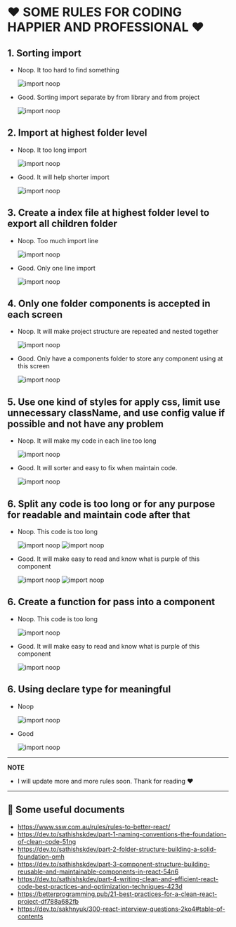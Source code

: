 # ❤️ SOME RULES FOR CODING HAPPIER AND PROFESSIONAL ❤️

## 1. Sorting import

- Noop. It too hard to find something

  ![import noop](./src/assets/images/rules/import-noop.png)

- Good. Sorting import separate by from library and from project

  ![import noop](./src/assets/images/rules/import-good.png)

## 2. Import at highest folder level

- Noop. It too long import

  ![import noop](./src/assets/images/rules/import-highest-noop.png)

- Good. It will help shorter import

  ![import noop](./src/assets/images/rules/import-highest-good.png)

## 3. Create a index file at highest folder level to export all children folder

- Noop. Too much import line

  ![import noop](./src/assets/images/rules/import-index-noop.png)

- Good. Only one line import

  ![import noop](./src/assets/images/rules/import-index-good.png)

## 4. Only one folder components is accepted in each screen

- Noop. It will make project structure are repeated and
  nested together

  ![import noop](./src/assets/images/rules/component-folder-noop.png)

- Good. Only have a components folder to store any component using at this screen

  ![import noop](./src/assets/images/rules/component-folder-good.png)

## 5. Use one kind of styles for apply css, limit use unnecessary className, and use config value if possible and not have any problem

- Noop. It will make my code in each line too long

  ![import noop](./src/assets/images/rules/css-noop.png)

- Good. It will sorter and easy to fix when maintain code.

  ![import noop](./src/assets/images/rules/css-good.png)

## 6. Split any code is too long or for any purpose for readable and maintain code after that

- Noop. This code is too long

  ![import noop](./src/assets/images/rules/split-noop.png)
  ![import noop](./src/assets/images/rules/split-1-noop.png)

- Good. It will make easy to read and know what is purple of this component

  ![import noop](./src/assets/images/rules/split-good.png)
  ![import noop](./src/assets/images/rules/split-1-good.png)

## 6. Create a function for pass into a component

- Noop. This code is too long

  ![import noop](./src/assets/images/rules/split-2-noop.png)

- Good. It will make easy to read and know what is purple of this component

  ![import noop](./src/assets/images/rules/split-2-good.png)

## 6. Using declare type for meaningful

- Noop

  ![import noop](./src/assets/images/rules/split-3-noop.png)

- Good

  ![import noop](./src/assets/images/rules/split-3-good.png)

---

**NOTE**

- I will update more and more rules soon. Thank for reading ❤️

---

## 📄 Some useful documents

- https://www.ssw.com.au/rules/rules-to-better-react/
- https://dev.to/sathishskdev/part-1-naming-conventions-the-foundation-of-clean-code-51ng
- https://dev.to/sathishskdev/part-2-folder-structure-building-a-solid-foundation-omh
- https://dev.to/sathishskdev/part-3-component-structure-building-reusable-and-maintainable-components-in-react-54n6
- https://dev.to/sathishskdev/part-4-writing-clean-and-efficient-react-code-best-practices-and-optimization-techniques-423d
- https://betterprogramming.pub/21-best-practices-for-a-clean-react-project-df788a682fb
- https://dev.to/sakhnyuk/300-react-interview-questions-2ko4#table-of-contents
